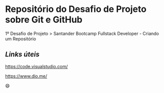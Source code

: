 # Repositório do Desafio de Projeto sobre Git e GitHub
1º Desafio de Projeto > Santander Bootcamp Fullstack Developer - Criando um Repositório

## *Links úteis*
https://code.visualstudio.com/

https://www.dio.me/

:smile:
